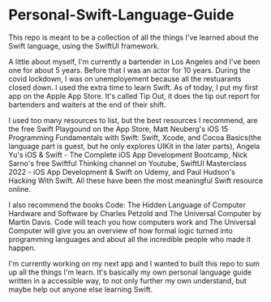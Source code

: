 # Personal-Swift-Language-Guide
This repo is meant to be a collection of all the things I've learned about the Swift language, using the SwiftUI framework.

A little about myself, I'm currently a bartender in Los Angeles and I've been one for about 5 years. Before that I was an actor for 10 years. During the covid lockdown, I was on unemployement because all the restuarants closed down. I used the extra time to learn Swift. As of today, I put my first app on the Apple App Store. It's called Tip Out, it does the tip out report for bartenders and waiters at the end of their shift. 


I used too many resources to list, but the best resources I recommend, are the free Swift Playgound on the App Store, Matt Neuberg's iOS 15 Programming Fundamentals with Swift: Swift, Xcode, and Cocoa Basics(the language part is guest, but he only explores UIKit in the later parts), Angela Yu's iOS & Swift - The Complete iOS App Development Bootcamp, Nick Sarno's free Swiftful Thinking channel on Youtube, SwiftUI Masterclass 2022 - iOS App Development & Swift on Udemy, and Paul Hudson's Hacking With Swift. All these have been the most meaningful Swift resource online. 

I also recommend the books Code: The Hidden Language of Computer Hardware and Software by Charles Petzold and The Universal Computer by Martin Davis. Code will teach you how computers work and The Universal Computer will give you an overview of how formal logic turned into programming languages and about all the incredible people who made it happen. 

I'm currently working on my next app and I wanted to built this repo to sum up all the things I'm learn. It's basically my own personal language guide written in a accessible way, to not only further my own understand, but maybe help out anyone else learning Swift. 
